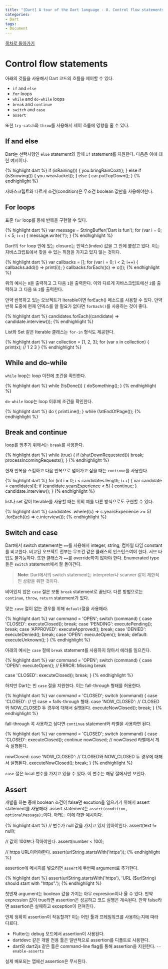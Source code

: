 ```yaml
---
title: "[Dart] A tour of the Dart language - 8. Control flow statements"
categories:
- Dart
tags:
- Document
---
```


[목차로 돌아가기](/dart/a-tour-of-the-dart-language/)
# Control flow statements
아래의 것들을 사용해서 Dart 코드의 흐름을 제어할 수 있다.

* `if` and `else`
* `for` loops
* `while` and `do-while` loops
* `break` and `continue`
* `switch` and `case`
* `assert`

또한 `try-catch`와 `throw`를 사용해서 제어 흐름에 영향을 줄 수 있다.

## If and else
Dart는 선택사항인 `else` statement와 함께 `if` statement를 지원한다. 다음은 이에 대한 예시이다.

{% highlight dart %}
if (isRaining()) {
  you.bringRainCoat();
} else if (isSnowing()) {
  you.wearJacket();
} else {
  car.putTopDown();
}
{% endhighlight %}

자바스크립트와 다르게 조건(condition)은 무조건 boolean 값만을 사용해야한다.

## For loops

표준 `for` loop를 통해 반복을 구현할 수 있다.

{% highlight dart %}
var message = StringBuffer('Dart is fun');
for (var i = 0; i < 5; i++) {
  message.write('!');
}
{% endhighlight %}

Dart의 `for` loop 안에 있는 closure는 인덱스(index) 값을 그 안에 붙잡고 있다.  이는 자바스크립트에서 찾을 수 있는 허점을 가지고 있지 않는 것이다.

{% highlight dart %}
var callbacks = [];
for (var i = 0; i < 2; i++) {
  callbacks.add(() => print(i));
}
callbacks.forEach((c) => c());
{% endhighlight %}

위의 예시는 `0`을 출력하고 그 다음 `1`을 출력한다. 이와 다르게 자바스크립트에선 `2`를 출력하고 그 다음 또 `2`를 출력한다.

만약 반복하고 있는 오브젝트가 Iterable이면 forEach() 메소드를 사용할 수 있다. 만약 반복 도중에 현재 인덱스를 알 필요가 없다면 `forEach()`를 사용하는 것이 좋다.

{% highlight dart %}
candidates.forEach((candidate) => candidate.interview());
{% endhighlight %}

List와 Set 같은 Iterable 클래스는 `for-in` 형식도 제공한다.

{% highlight dart %}
var collection = [1, 2, 3];
for (var x in collection) {
  print(x); // 1 2 3
}
{% endhighlight %}

## While and do-while
`while` loop는 loop 이전에 조건을 확인한다.

{% highlight dart %}
while (!isDone()) {
  doSomething();
}
{% endhighlight %}

`do-while` loop는 loop 이후에 조건을 확인한다.

{% highlight dart %}
do {
  printLine();
} while (!atEndOfPage());
{% endhighlight %}

## Break and continue
loop를 멈추기 위해서는 `break`를 사용한다.

{% highlight dart %}
while (true) {
  if (shutDownRequested()) break;
  processIncomingRequests();
}
{% endhighlight %}

현재 반복을 스킵하고 다음 반복으로 넘어가고 싶을 때는 `continue`를 사용한다.

{% highlight dart %}
for (int i = 0; i < candidates.length; i++) {
  var candidate = candidates[i];
  if (candidate.yearsExperience < 5) {
    continue;
  }
  candidate.interview();
}
{% endhighlight %}

list나 set 같이 Iterable를 사용할 때는 위의 예를 다른 방식으로도 구현할 수 있다.

{% highlight dart %}
candidates
    .where((c) => c.yearsExperience >= 5)
    .forEach((c) => c.interview());
{% endhighlight %}

## Switch and case
Dart에서 switch statement는 `==`를 사용해서 integer, string, 컴파일 타임 constant를 비교한다. 비교된 오브젝트 전부는 무조건 같은 클래스의 인스턴스여야 한다. 서브 타입도 불가능하다. 또한 클래스가 `==`를 override하지 않아야 한다. Enumerated type들은 `switch` statement에서 잘 돌아간다.

> **Note**: Dart에서의 switch statement는 interpreter나 scanner 같이 제한적인 상황을 위한 것이다.

비어있지 않은 `case` 절은 보통 `break` statement로 끝난다. 다른 방법으로는 `continue`, `throw`, `return` statement가 있다.

맞는 `case` 절이 없는 경우를 위해 `default`절을 사용해라.

{% highlight dart %}
var command = 'OPEN';
switch (command) {
  case 'CLOSED':
    executeClosed();
    break;
  case 'PENDING':
    executePending();
    break;
  case 'APPROVED':
    executeApproved();
    break;
  case 'DENIED':
    executeDenied();
    break;
  case 'OPEN':
    executeOpen();
    break;
  default:
    executeUnknown();
}
{% endhighlight %}

아래의 예시는 `case` 절에 `break` statement를 사용하지 않아서 에러를 일으킨다.

{% highlight dart %}
var command = 'OPEN';
switch (command) {
  case 'OPEN':
    executeOpen();
    // ERROR: Missing break

  case 'CLOSED':
    executeClosed();
    break;
}
{% endhighlight %}

하지만 Dart는 빈 `case` 절을 지원한다. 이는 fall-through 형태를 허용한다.

{% highlight dart %}
var command = 'CLOSED';
switch (command) {
  case 'CLOSED': // 빈 case =  falls-through 형태.
  case 'NOW_CLOSED':
    // CLOSED와 NOW_CLOSED 두 경우에 대해서 실행된다.
    executeNowClosed();
    break;
}
{% endhighlight %}

fall-through 꼭 사용하고 싶다면 `continue` statement와 라벨을 사용하면 된다.

{% highlight dart %}
var command = 'CLOSED';
switch (command) {
  case 'CLOSED':
    executeClosed();
    continue nowClosed;
  // nowClosed 라벨에서 계속 실행된다.

  nowClosed:
  case 'NOW_CLOSED':
    // CLOSED와 NOW_CLOSED 두 경우에 대해서 실행된다.
    executeNowClosed();
    break;
}
{% endhighlight %}

`case` 절은 local 변수를 가지고 있을 수 있다. 이 변수는 해당 절에서만 보인다.

## Assert
개발을 하는 중에 boolean 조건이 false면 excution을 일으키기 위해서 assert statement를 사용해라. assert statement는 `assert(condition, optionalMessage);`이다.  아래는 이에 대한 예시이다.

{% highlight dart %}
// 변수가 null 값을 가지고 있지 않아야한다.
assert(text != null);

// 값이 100보다 작아야한다.
assert(number < 100);

// https URL이어야한다.
assert(urlString.startsWith('https'));
{% endhighlight %}

assertion에 메시지를 넣으려면 `assert`에 두번째 argument로 추가한다.

{% highlight dart %}
assert(urlString.startsWith('https'),
    'URL ($urlString) should start with "https".');
{% endhighlight %}

첫번재 argument는 boolean 값을 가지는 아무 expresiion이나 올 수 있다. 만약 expression 값이 true라면 assertion은 성공하고 코드 실행은 계속된다. 만약 false라면 assertion은 실패하고 exception이 던져진다.

언제 정확히 assertion이 작동할까? 이는 어떤 툴과 프레임워크를 사용하는지에 따라 다르다.

* Flutter는 debug 모드에서 assertion이 사용된다.
* dartdevc 같은 개발 전용 툴은 일반적으로 assertion를 디폴트로 사용한다.
* dart와 dart2js 같은 툴은 command-line flag를 통해 assertion을 지원한다. `--enable-asserts`

실제 배포되는 앱에선 assertion은 무시된다.
